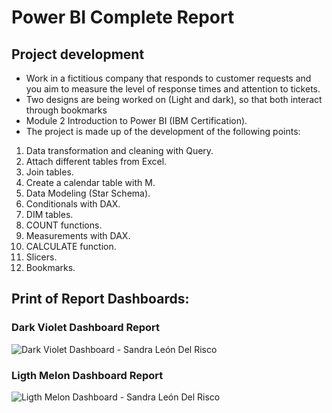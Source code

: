 <h1>Power BI Complete Report</h1>

<h2>Project development</h2>

<ul>
  <li>Work in a fictitious company that responds to customer requests and you aim to measure the level of response times and attention to tickets. </li>
  <li>Two designs are being worked on (Light and dark), so that both interact through bookmarks</li>
  <li>Module 2 Introduction to Power BI (IBM Certification).</li>
  <li>The project is made up of the development of the following points:</li>
</ul>
  
<ol>
  <li>Data transformation and cleaning with Query.</li>
  <li>Attach different tables from Excel.</li>
  <li>Join tables.</li>
  <li>Create a calendar table with M.</li>
  <li>Data Modeling (Star Schema).</li>
  <li>Conditionals with DAX.</li>
  <li>DIM tables.</li>
  <li>COUNT functions.</li>
  <li>Measurements with DAX.</li>
  <li>CALCULATE function.</li>
  <li>Slicers.</li>
  <li>Bookmarks.</li>
</ol>

<h2>Print of Report Dashboards:</h2>

<h3>Dark Violet Dashboard Report</h3>

![Dark Violet Dashboard - Sandra León Del Risco](https://github.com/sandraldr27/powerBI_completeReport/assets/116546588/46d41fb4-122d-42c3-a8ec-302a92468088)

<h3>Ligth Melon Dashboard Report</h3>

![Ligth Melon Dashboard - Sandra León Del Risco](https://github.com/sandraldr27/powerBI_completeReport/assets/116546588/25759182-1565-4f8e-b9c0-81c29830bb1d)

